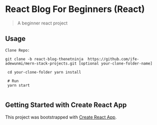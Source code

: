 # React Blog For Beginners (React)

> A beginner react project

## Usage

```
Clone Repo: 

git clone -b react-blog-thenetninja  https://github.com/ife-adewunmi/mern-stack-projects.git [optional your-clone-folder-name]

```

```
 cd your-clone-folder yarn install
 
 # Run
 yarn start
 
```

## Getting Started with Create React App

This project was bootstrapped with [Create React App](https://github.com/facebook/create-react-app).


